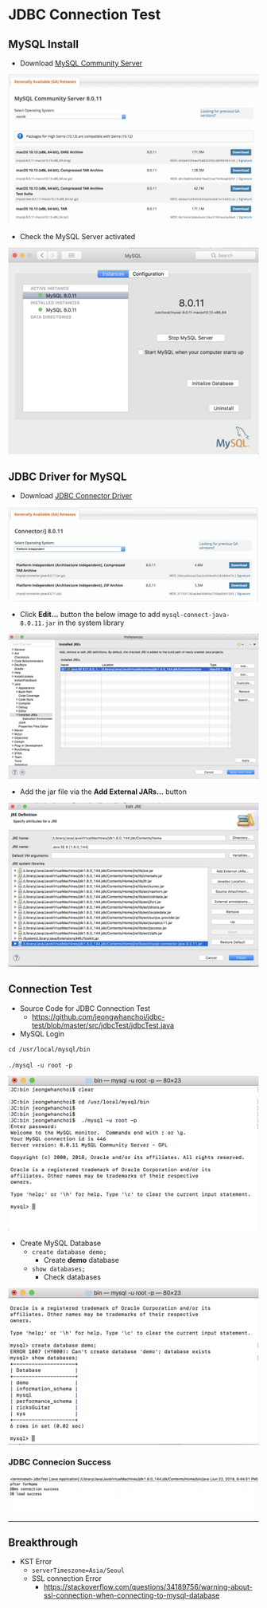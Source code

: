 # JDBC Connection Test

## MySQL Install

- Download [MySQL Community Server](https://dev.mysql.com/downloads/mysql/)

![mysql_community_server_download](./img/mysql_community_server_download.png)

- Check the MySQL Server activated

![mysql_activate](./img/mysql_activate.png)

## JDBC Driver for MySQL

- Download [JDBC Connector Driver](https://dev.mysql.com/downloads/connector/j/)

![jdbc_connector_download](./img/jdbc_connector_download.png)

- Click **Edit...** button the below image to add `mysql-connect-java-8.0.11.jar` in the system library

![jdbc_driver](./img/jdbc_driver.png)

- Add the jar file via the  **Add External JARs...** button

![jdbc_driver2](./img/jdbc_driver2.png)

## Connection Test

- Source Code for JDBC Connection Test
  - https://github.com/jeongwhanchoi/jdbc-test/blob/master/src/jdbcTest/jdbcTest.java
- MySQL Login

```shell
cd /usr/local/mysql/bin

./mysql -u root -p
```

![mysqlterminal](./img/mysqlterminal.png)

- Create MySQL Database
  - `create database demo;`
    - Create **demo** database
  - `show databases;`
    - Check databases

![showdatabases](./img/showdatabases.png)

### JDBC Connecion Success

![jdbc_test_success](./img/jdbc_test_success.png)

---

## Breakthrough

 - KST Error
     - `serverTimeszone=Asia/Seoul`
   - SSL connection Error
     - https://stackoverflow.com/questions/34189756/warning-about-ssl-connection-when-connecting-to-mysql-database

  